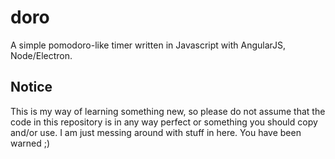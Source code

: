 # doro
A simple pomodoro-like timer written in Javascript with AngularJS, Node/Electron.

## Notice
This is my way of learning something new, so please do not assume that the code in this repository is in any way perfect or something you should copy and/or use. I am just messing around with stuff in here. You have been warned ;)
